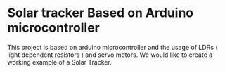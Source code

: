 # Solar tracker Based on Arduino microcontroller

This project is based on arduino microcontroller and the usage of LDRs ( light dependent resistors ) and servo motors.
We would like to create a working example of a Solar Tracker.
